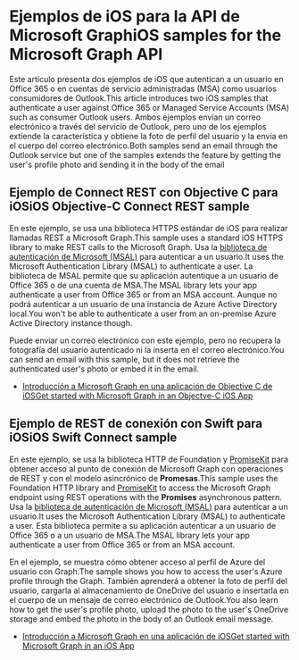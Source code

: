 # <a name="ios-samples-for-the-microsoft-graph-api"></a><span data-ttu-id="9111c-101">Ejemplos de iOS para la API de Microsoft Graph</span><span class="sxs-lookup"><span data-stu-id="9111c-101">iOS samples for the Microsoft Graph API</span></span>
<span data-ttu-id="9111c-102">Este artículo presenta dos ejemplos de iOS que autentican a un usuario en Office 365 o en cuentas de servicio administradas (MSA) como usuarios consumidores de Outlook.</span><span class="sxs-lookup"><span data-stu-id="9111c-102">This article introduces two iOS samples that authenticate a user against Office 365 or Managed Service Accounts (MSA) such as consumer Outlook users.</span></span> <span data-ttu-id="9111c-103">Ambos ejemplos envían un correo electrónico a través del servicio de Outlook, pero uno de los ejemplos extiende la característica y obtiene la foto de perfil del usuario y la envía en el cuerpo del correo electrónico.</span><span class="sxs-lookup"><span data-stu-id="9111c-103">Both samples send an email through the Outlook service but one of the samples extends the feature by getting the user's profile photo and sending it in the body of the email</span></span>

## <a name="ios-objective-c-connect-rest-sample"></a><span data-ttu-id="9111c-104">Ejemplo de Connect REST con Objective C para iOS</span><span class="sxs-lookup"><span data-stu-id="9111c-104">iOS Objective-C Connect REST sample</span></span>
<span data-ttu-id="9111c-105">En este ejemplo, se usa una biblioteca HTTPS estándar de iOS para realizar llamadas REST a Microsoft Graph.</span><span class="sxs-lookup"><span data-stu-id="9111c-105">This sample uses a standard iOS HTTPS library to make REST calls to the Microsoft Graph.</span></span> <span data-ttu-id="9111c-106">Usa la [biblioteca de autenticación de Microsoft (MSAL)](https://github.com/AzureAD/microsoft-authentication-library-for-objc/blob/dev/README.md) para autenticar a un usuario.</span><span class="sxs-lookup"><span data-stu-id="9111c-106">It uses the Microsoft Authentication Library (MSAL) to authenticate a user.</span></span> <span data-ttu-id="9111c-107">La biblioteca de MSAL permite que su aplicación autentique a un usuario de Office 365 o de una cuenta de MSA.</span><span class="sxs-lookup"><span data-stu-id="9111c-107">The MSAL library lets your app authenticate a user from Office 365 or from an MSA account.</span></span> <span data-ttu-id="9111c-108">Aunque no podrá autenticar a un usuario de una instancia de Azure Active Directory local.</span><span class="sxs-lookup"><span data-stu-id="9111c-108">You won't be able to authenticate a user from an on-premise Azure Active Directory instance though.</span></span>

<span data-ttu-id="9111c-109">Puede enviar un correo electrónico con este ejemplo, pero no recupera la fotografía del usuario autenticado ni la inserta en el correo electrónico.</span><span class="sxs-lookup"><span data-stu-id="9111c-109">You can send an email with this sample, but it does not retrieve the authenticated user's photo or embed it in the email.</span></span>

- [<span data-ttu-id="9111c-110">Introducción a Microsoft Graph en una aplicación de Objective C de iOS</span><span class="sxs-lookup"><span data-stu-id="9111c-110">Get started with Microsoft Graph in an Objectve-C iOS App</span></span>](ios_objectivec.md)

## <a name="ios-swift-connect-rest-sample"></a><span data-ttu-id="9111c-111">Ejemplo de REST de conexión con Swift para iOS</span><span class="sxs-lookup"><span data-stu-id="9111c-111">iOS Swift Connect sample</span></span>
<span data-ttu-id="9111c-112">En este ejemplo, se usa la biblioteca HTTP de Foundation y [PromiseKit](https://github.com/mxcl/PromiseKit/blob/master/README.md) para obtener acceso al punto de conexión de Microsoft Graph con operaciones de REST y con el modelo asincrónico de **Promesas**.</span><span class="sxs-lookup"><span data-stu-id="9111c-112">This sample uses the Foundation HTTP library and [PromiseKit](https://github.com/mxcl/PromiseKit/blob/master/README.md) to access the Microsoft Graph endpoint using REST operations with the **Promises** asynchronous pattern.</span></span> <span data-ttu-id="9111c-113">Usa la [biblioteca de autenticación de Microsoft (MSAL)](https://github.com/AzureAD/microsoft-authentication-library-for-objc/blob/dev/README.md) para autenticar a un usuario.</span><span class="sxs-lookup"><span data-stu-id="9111c-113">It uses the Microsoft Authentication Library (MSAL) to authenticate a user.</span></span> <span data-ttu-id="9111c-114">Esta biblioteca permite a su aplicación autenticar a un usuario de Office 365 o a un usuario de MSA.</span><span class="sxs-lookup"><span data-stu-id="9111c-114">The MSAL library lets your app authenticate a user from Office 365 or from an MSA account.</span></span>

<span data-ttu-id="9111c-115">En el ejemplo, se muestra cómo obtener acceso al perfil de Azure del usuario con Graph.</span><span class="sxs-lookup"><span data-stu-id="9111c-115">The sample shows you how to access the user's Azure profile through the Graph.</span></span> <span data-ttu-id="9111c-116">También aprenderá a obtener la foto de perfil del usuario, cargarla al almacenamiento de OneDrive del usuario e insertarla en el cuerpo de un mensaje de correo electrónico de Outlook.</span><span class="sxs-lookup"><span data-stu-id="9111c-116">You also learn how to get the user's profile photo, upload the photo to the user's OneDrive storage and embed the photo in the body of an Outlook email message.</span></span>

- [<span data-ttu-id="9111c-117">Introducción a Microsoft Graph en una aplicación de iOS</span><span class="sxs-lookup"><span data-stu-id="9111c-117">Get started with Microsoft Graph in an iOS App</span></span>](ios_swift.md)
